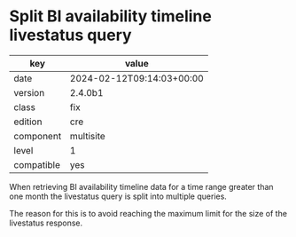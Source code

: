[//]: # (werk v2)
# Split BI availability timeline livestatus query

key        | value
---------- | ---
date       | 2024-02-12T09:14:03+00:00
version    | 2.4.0b1
class      | fix
edition    | cre
component  | multisite
level      | 1
compatible | yes

When retrieving BI availability timeline data for a time range greater than one
month the livestatus query is split into multiple queries.

The reason for this is to avoid reaching the maximum limit for the size of the
livestatus response.

